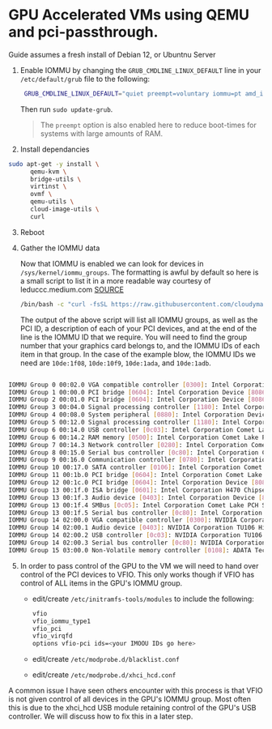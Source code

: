 # GPU Accelerated VMs using QEMU and pci-passthrough.

Guide assumes a fresh install of Debian 12, or Ubuntnu Server

1. Enable IOMMU by changing the `GRUB_CMDLINE_LINUX_DEFAULT` line in your `/etc/default/grub` file to the following:

   ```bash
    GRUB_CMDLINE_LINUX_DEFAULT="quiet preempt=voluntary iommu=pt amd_iommu=on intel_iommu=on"
    ```
    Then run `sudo update-grub`.
    
    > The `preempt` option is also enabled here to reduce boot-times for systems with large amounts of RAM.
    
2. Install dependancies 

```bash
sudo apt-get -y install \
      qemu-kvm \
      bridge-utils \
      virtinst \
      ovmf \
      qemu-utils \
      cloud-image-utils \
      curl
```

3. Reboot

4. Gather the IOMMU data

   Now that IOMMU is enabled we can look for devices in `/sys/kernel/iommu_groups`. The formatting is awful by default so here is a small script to list it in a more readable way courtesy of leduccc.medium.com [SOURCE](https://leduccc.medium.com/simple-dgpu-passthrough-on-a-dell-precision-7450-ebe65b2e648e)
   
   ```bash
   /bin/bash -c "curl -fsSL https://raw.githubusercontent.com/cloudymax/Scrap-Metal/yaml-config/virtual-machines/host-config-resources/iommu-groups.sh"
   ```
   
   The output of the above script will list all IOMMU groups, as well as the PCI ID, a description of each of your PCI devices, and at the end of the line is the IOMMU ID that we require. You will need to find the group number that your graphics card belongs to, and the IOMMU IDs of each item in that group. In the case of the example blow, the IOMMU IDs we need are `10de:1f08`, `10de:10f9`, `10de:1ada`, and `10de:1adb`.

```bash

IOMMU Group 0 00:02.0 VGA compatible controller [0300]: Intel Corporation RocketLake-S GT1 [UHD Graphics 750] [8086:4c8a] (rev 04)
IOMMU Group 1 00:00.0 PCI bridge [0604]: Intel Corporation Device [8086:4c43] (rev 01)
IOMMU Group 2 00:01.0 PCI bridge [0604]: Intel Corporation Device [8086:4c01] (rev 01)
IOMMU Group 3 00:04.0 Signal processing controller [1180]: Intel Corporation Device [8086:4c03] (rev 01)
IOMMU Group 4 00:08.0 System peripheral [0880]: Intel Corporation Device [8086:4c11] (rev 01)
IOMMU Group 5 00:12.0 Signal processing controller [1180]: Intel Corporation Comet Lake PCH Thermal Controller [8086:06f9]
IOMMU Group 6 00:14.0 USB controller [0c03]: Intel Corporation Comet Lake USB 3.1 xHCI Host Controller [8086:06ed]
IOMMU Group 6 00:14.2 RAM memory [0500]: Intel Corporation Comet Lake PCH Shared SRAM [8086:06ef]
IOMMU Group 7 00:14.3 Network controller [0280]: Intel Corporation Comet Lake PCH CNVi WiFi [8086:06f0]
IOMMU Group 8 00:15.0 Serial bus controller [0c80]: Intel Corporation Comet Lake PCH Serial IO I2C Controller #0 [8086:06e8]
IOMMU Group 9 00:16.0 Communication controller [0780]: Intel Corporation Comet Lake HECI Controller [8086:06e0]
IOMMU Group 10 00:17.0 SATA controller [0106]: Intel Corporation Comet Lake SATA AHCI Controller [8086:06d2]
IOMMU Group 11 00:1b.0 PCI bridge [0604]: Intel Corporation Comet Lake PCI Express Root Port #21 [8086:06ac] (rev f0)
IOMMU Group 12 00:1c.0 PCI bridge [0604]: Intel Corporation Device [8086:06bc] (rev f0)
IOMMU Group 13 00:1f.0 ISA bridge [0601]: Intel Corporation H470 Chipset LPC/eSPI Controller [8086:0684]
IOMMU Group 13 00:1f.3 Audio device [0403]: Intel Corporation Device [8086:f1c8]
IOMMU Group 13 00:1f.4 SMBus [0c05]: Intel Corporation Comet Lake PCH SMBus Controller [8086:06a3]
IOMMU Group 13 00:1f.5 Serial bus controller [0c80]: Intel Corporation Comet Lake PCH SPI Controller [8086:06a4]
IOMMU Group 14 02:00.0 VGA compatible controller [0300]: NVIDIA Corporation TU106 [GeForce RTX 2060 Rev. A] [10de:1f08] (rev a1)
IOMMU Group 14 02:00.1 Audio device [0403]: NVIDIA Corporation TU106 High Definition Audio Controller [10de:10f9] (rev a1)
IOMMU Group 14 02:00.2 USB controller [0c03]: NVIDIA Corporation TU106 USB 3.1 Host Controller [10de:1ada] (rev a1)
IOMMU Group 14 02:00.3 Serial bus controller [0c80]: NVIDIA Corporation TU106 USB Type-C UCSI Controller [10de:1adb] (rev a1)
IOMMU Group 15 03:00.0 Non-Volatile memory controller [0108]: ADATA Technology Co., Ltd. XPG SX8200 Pro PCIe Gen3x4 M.2 2280 Solid State Drive [1cc1:8201] (rev 03)
```

5. In order to pass control of the GPU to the VM we will need to hand over control of the PCI devices to VFIO. This only works though if VFIO has control of ALL items in the GPU's IOMMU group.

   - edit/create `/etc/initramfs-tools/modules` to include the following:
   
      ```bash
      vfio
      vfio_iommu_type1
      vfio_pci
      vfio_virqfd
      options vfio-pci ids=<your IMOOU IDs go here>
      ```
   
   - edit/create `/etc/modprobe.d/blacklist.conf`
   - edit/create `/etc/modprobe.d/xhci_hcd.conf`


A common issue I have seen others encounter with this process is that VFIO is not given control of all devices in the GPU's IOMMU group. Most often this is due to the xhci_hcd USB module retaining control of the GPU's USB controller. We will discuss how to fix this in a later step.



```
